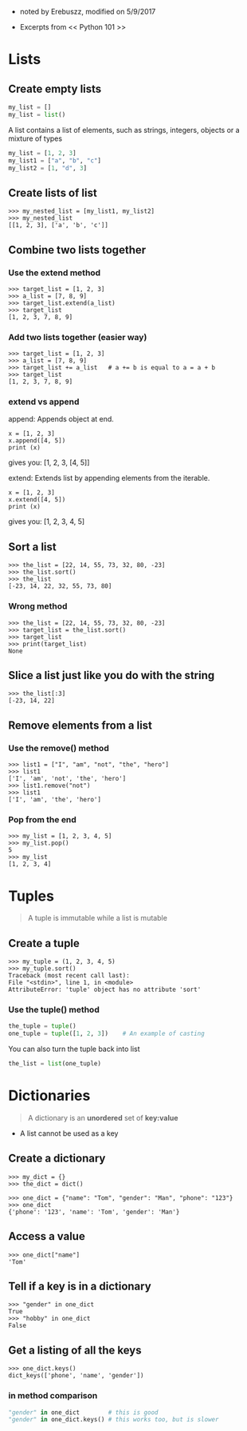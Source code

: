 * noted by Erebuszz, modified on 5/9/2017

* Excerpts from << Python 101 >>

# Lists

## Create empty lists

```python
my_list = []
my_list = list()
```

A list contains a list of elements, such as strings, integers, objects or a mixture of types

```python
my_list = [1, 2, 3]
my_list1 = ["a", "b", "c"]
my_list2 = [1, "d", 3]
```

## Create lists of list

    >>> my_nested_list = [my_list1, my_list2]
    >>> my_nested_list
    [[1, 2, 3], ['a', 'b', 'c']]

## Combine two lists together

### Use the extend method

    >>> target_list = [1, 2, 3]
    >>> a_list = [7, 8, 9]
    >>> target_list.extend(a_list)
    >>> target_list
    [1, 2, 3, 7, 8, 9]

### Add two lists together (easier way)

    >>> target_list = [1, 2, 3]
    >>> a_list = [7, 8, 9]
    >>> target_list += a_list   # a += b is equal to a = a + b
    >>> target_list
    [1, 2, 3, 7, 8, 9]

### extend vs append

append: Appends object at end.

    x = [1, 2, 3]
    x.append([4, 5])
    print (x)

gives you: [1, 2, 3, [4, 5]]

extend: Extends list by appending elements from the iterable.

    x = [1, 2, 3]
    x.extend([4, 5])
    print (x)

gives you: [1, 2, 3, 4, 5]

## Sort a list

    >>> the_list = [22, 14, 55, 73, 32, 80, -23]
    >>> the_list.sort()
    >>> the_list
    [-23, 14, 22, 32, 55, 73, 80]

### Wrong method

    >>> the_list = [22, 14, 55, 73, 32, 80, -23]
    >>> target_list = the_list.sort()
    >>> target_list
    >>> print(target_list)
    None

## Slice a list just like you do with the string

    >>> the_list[:3]
    [-23, 14, 22]

## Remove elements from a list

### Use the remove() method
    
    >>> list1 = ["I", "am", "not", "the", "hero"]
    >>> list1
    ['I', 'am', 'not', 'the', 'hero']
    >>> list1.remove("not")
    >>> list1
    ['I', 'am', 'the', 'hero']

### Pop from the end

    >>> my_list = [1, 2, 3, 4, 5]
    >>> my_list.pop()
    5
    >>> my_list
    [1, 2, 3, 4]

# Tuples

> A tuple is immutable while a list is mutable

## Create a tuple

    >>> my_tuple = (1, 2, 3, 4, 5)
    >>> my_tuple.sort()
    Traceback (most recent call last):
    File "<stdin>", line 1, in <module>
    AttributeError: 'tuple' object has no attribute 'sort'

### Use the tuple() method

```python
the_tuple = tuple()
one_tuple = tuple([1, 2, 3])    # An example of casting
```

You can also turn the tuple back into list

```python
the_list = list(one_tuple)
```

# Dictionaries

> A dictionary is an <b>unordered</b> set of <b>key:value</b>

* A list cannot be used as a key

## Create a dictionary

    >>> my_dict = {}
    >>> the_dict = dict()

    >>> one_dict = {"name": "Tom", "gender": "Man", "phone": "123"}
    >>> one_dict
    {'phone': '123', 'name': 'Tom', 'gender': 'Man'}

## Access a value

    >>> one_dict["name"]
    'Tom'

## Tell if a key is in a dictionary

    >>> "gender" in one_dict
    True
    >>> "hobby" in one_dict
    False

## Get a listing of all the keys

    >>> one_dict.keys()
    dict_keys(['phone', 'name', 'gender'])

### <b>in</b> method comparison

```python
"gender" in one_dict        # this is good
"gender" in one_dict.keys() # this works too, but is slower
```